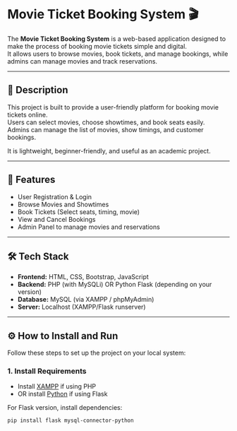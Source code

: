 # Movie Ticket Booking System 🎬

The **Movie Ticket Booking System** is a web-based application designed to make the process of booking movie tickets simple and digital.  
It allows users to browse movies, book tickets, and manage bookings, while admins can manage movies and track reservations.

---

## 📝 Description
This project is built to provide a user-friendly platform for booking movie tickets online.  
Users can select movies, choose showtimes, and book seats easily.  
Admins can manage the list of movies, show timings, and customer bookings.  

It is lightweight, beginner-friendly, and useful as an academic project.

---

## 🚀 Features
- User Registration & Login  
- Browse Movies and Showtimes  
- Book Tickets (Select seats, timing, movie)  
- View and Cancel Bookings  
- Admin Panel to manage movies and reservations  

---

## 🛠️ Tech Stack
- **Frontend:** HTML, CSS, Bootstrap, JavaScript  
- **Backend:** PHP (with MySQLi) OR Python Flask (depending on your version)  
- **Database:** MySQL (via XAMPP / phpMyAdmin)  
- **Server:** Localhost (XAMPP/Flask runserver)  

---

## ⚙️ How to Install and Run

Follow these steps to set up the project on your local system:

### 1. Install Requirements
- Install [XAMPP](https://www.apachefriends.org/index.html) if using PHP  
- OR install [Python](https://www.python.org/downloads/) if using Flask  

For Flask version, install dependencies:
```bash
pip install flask mysql-connector-python
